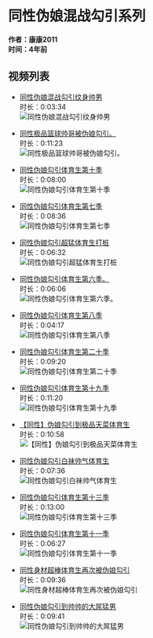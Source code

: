 # 同性伪娘混战勾引系列

**作者：康康2011**  
**时间：4年前**  

## 视频列表

- [同性伪娘混战勾引纹身帅男](https://img.ml0987.com/thumb/349115.webp)  
  时长：0:03:34  
  ![同性伪娘混战勾引纹身帅男](https://img.ml0987.com/thumb/349115.webp)

- [同性极品篮球帅哥被伪娘勾引。](https://img.ml0987.com/thumb/348509.webp)  
  时长：0:11:23  
  ![同性极品篮球帅哥被伪娘勾引。](https://img.ml0987.com/thumb/348509.webp)

- [同性伪娘勾引体育生第十季](https://img.ml0987.com/thumb/359170.webp)  
  时长：0:08:00  
  ![同性伪娘勾引体育生第十季](https://img.ml0987.com/thumb/359170.webp)

- [同性伪娘勾引体育生第七季](https://img.ml0987.com/thumb/356753.webp)  
  时长：0:08:36  
  ![同性伪娘勾引体育生第七季](https://img.ml0987.com/thumb/356753.webp)

- [同性伪娘勾引超猛体育生打桩](https://img.ml0987.com/thumb/365645.webp)  
  时长：0:06:32  
  ![同性伪娘勾引超猛体育生打桩](https://img.ml0987.com/thumb/365645.webp)

- [同性伪娘勾引体育生第六季。](https://img.ml0987.com/thumb/349978.webp)  
  时长：0:06:06  
  ![同性伪娘勾引体育生第六季。](https://img.ml0987.com/thumb/349978.webp)

- [同性伪娘勾引体育生第八季](https://img.ml0987.com/thumb/358841.webp)  
  时长：0:04:17  
  ![同性伪娘勾引体育生第八季](https://img.ml0987.com/thumb/358841.webp)

- [同性伪娘勾引体育生第二十季](https://img.ml0987.com/thumb/369051.webp)  
  时长：0:09:20  
  ![同性伪娘勾引体育生第二十季](https://img.ml0987.com/thumb/369051.webp)

- [同性伪娘勾引体育生第十九季](https://img.ml0987.com/thumb/366492.webp)  
  时长：0:11:20  
  ![同性伪娘勾引体育生第十九季](https://img.ml0987.com/thumb/366492.webp)

- [【同性】伪娘勾引到极品天菜体育生](https://img.ml0987.com/thumb/846994.webp)  
  时长：0:10:58  
  ![【同性】伪娘勾引到极品天菜体育生](https://img.ml0987.com/thumb/846994.webp)

- [同性伪娘勾引白袜帅气体育生](https://img.ml0987.com/thumb/391291.webp)  
  时长：0:07:36  
  ![同性伪娘勾引白袜帅气体育生](https://img.ml0987.com/thumb/391291.webp)

- [同性伪娘勾引体育生第十三季](https://img.ml0987.com/thumb/362904.webp)  
  时长：0:13:00  
  ![同性伪娘勾引体育生第十三季](https://img.ml0987.com/thumb/362904.webp)

- [同性伪娘勾引体育生第十一季](https://img.ml0987.com/thumb/361904.webp)  
  时长：0:06:27  
  ![同性伪娘勾引体育生第十一季](https://img.ml0987.com/thumb/361904.webp)

- [同性身材超棒体育生再次被伪娘勾引](https://img.ml0987.com/thumb/367068.webp)  
  时长：0:09:36  
  ![同性身材超棒体育生再次被伪娘勾引](https://img.ml0987.com/thumb/367068.webp)

- [同性伪娘勾引到帅帅的大屌猛男](https://img.ml0987.com/thumb/395150.webp)  
  时长：0:09:41  
  ![同性伪娘勾引到帅帅的大屌猛男](https://img.ml0987.com/thumb/395150.webp)